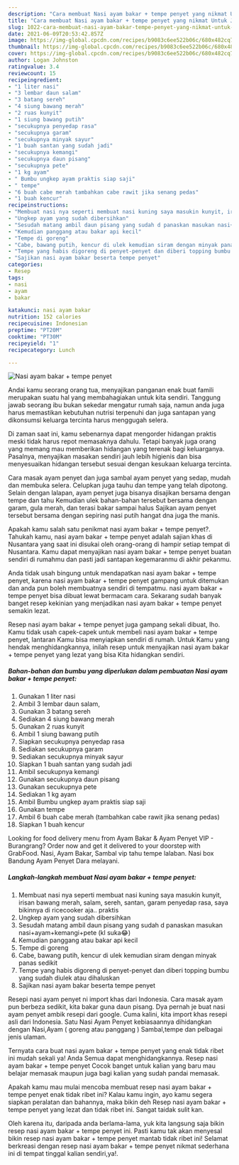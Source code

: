 ```yaml
---
description: "Cara membuat Nasi ayam bakar + tempe penyet yang nikmat Untuk Jualan"
title: "Cara membuat Nasi ayam bakar + tempe penyet yang nikmat Untuk Jualan"
slug: 1022-cara-membuat-nasi-ayam-bakar-tempe-penyet-yang-nikmat-untuk-jualan
date: 2021-06-09T20:53:42.857Z
image: https://img-global.cpcdn.com/recipes/b9083c6ee522b06c/680x482cq70/nasi-ayam-bakar-tempe-penyet-foto-resep-utama.jpg
thumbnail: https://img-global.cpcdn.com/recipes/b9083c6ee522b06c/680x482cq70/nasi-ayam-bakar-tempe-penyet-foto-resep-utama.jpg
cover: https://img-global.cpcdn.com/recipes/b9083c6ee522b06c/680x482cq70/nasi-ayam-bakar-tempe-penyet-foto-resep-utama.jpg
author: Logan Johnston
ratingvalue: 3.4
reviewcount: 15
recipeingredient:
- "1 liter nasi"
- "3 lembar daun salam"
- "3 batang sereh"
- "4 siung bawang merah"
- "2 ruas kunyit"
- "1 siung bawang putih"
- "secukupnya penyedap rasa"
- "secukupnya garam"
- "secukupnya minyak sayur"
- "1 buah santan yang sudah jadi"
- "secukupnya kemangi"
- "secukupnya daun pisang"
- "secukupnya pete"
- "1 kg ayam"
- " Bumbu ungkep ayam praktis siap saji"
- " tempe"
- "6 buah cabe merah tambahkan cabe rawit jika senang pedas"
- "1 buah kencur"
recipeinstructions:
- "Membuat nasi nya seperti membuat nasi kuning saya masukin kunyit, irisan bawang merah, salam, sereh, santan, garam penyedap rasa, saya bikinnya di ricecooker aja.. praktis"
- "Ungkep ayam yang sudah dibersihkan"
- "Sesudah matang ambil daun pisang yang sudah d panaskan masukan nasi+ayam+kemangi+pete (kl suka😂)"
- "Kemudian panggang atau bakar api kecil"
- "Tempe di goreng"
- "Cabe, bawang putih, kencur di ulek kemudian siram dengan minyak panas sedikit"
- "Tempe yang habis digoreng di penyet-penyet dan diberi topping bumbu yang sudah diulek atau dihaluskan"
- "Sajikan nasi ayam bakar beserta tempe penyet"
categories:
- Resep
tags:
- nasi
- ayam
- bakar

katakunci: nasi ayam bakar 
nutrition: 152 calories
recipecuisine: Indonesian
preptime: "PT20M"
cooktime: "PT30M"
recipeyield: "1"
recipecategory: Lunch

---
```



![Nasi ayam bakar + tempe penyet](https://img-global.cpcdn.com/recipes/b9083c6ee522b06c/680x482cq70/nasi-ayam-bakar-tempe-penyet-foto-resep-utama.jpg)

Andai kamu seorang orang tua, menyajikan panganan enak buat famili merupakan suatu hal yang membahagiakan untuk kita sendiri. Tanggung jawab seorang ibu bukan sekedar mengatur rumah saja, namun anda juga harus memastikan kebutuhan nutrisi terpenuhi dan juga santapan yang dikonsumsi keluarga tercinta harus menggugah selera.

Di zaman  saat ini, kamu sebenarnya dapat mengorder hidangan praktis meski tidak harus repot memasaknya dahulu. Tetapi banyak juga orang yang memang mau memberikan hidangan yang terenak bagi keluarganya. Pasalnya, menyajikan masakan sendiri jauh lebih higienis dan bisa menyesuaikan hidangan tersebut sesuai dengan kesukaan keluarga tercinta. 

Cara masak ayam penyet dan juga sambal ayam penyet yang sedap, mudah dan membuka selera. Celupkan juga tauhu dan tempe yang telah dipotong. Selain dengan lalapan, ayam penyet juga bisanya disajikan bersama dengan tempe dan tahu Kemudian ulek bahan-bahan tersebut bersama dengan garam, gula merah, dan terasi bakar sampai halus Sajikan ayam penyet tersebut bersama dengan sepiring nasi putih hangat dna juga the manis.

Apakah kamu salah satu penikmat nasi ayam bakar + tempe penyet?. Tahukah kamu, nasi ayam bakar + tempe penyet adalah sajian khas di Nusantara yang saat ini disukai oleh orang-orang di hampir setiap tempat di Nusantara. Kamu dapat menyajikan nasi ayam bakar + tempe penyet buatan sendiri di rumahmu dan pasti jadi santapan kegemaranmu di akhir pekanmu.

Anda tidak usah bingung untuk mendapatkan nasi ayam bakar + tempe penyet, karena nasi ayam bakar + tempe penyet gampang untuk ditemukan dan anda pun boleh membuatnya sendiri di tempatmu. nasi ayam bakar + tempe penyet bisa dibuat lewat bermacam cara. Sekarang sudah banyak banget resep kekinian yang menjadikan nasi ayam bakar + tempe penyet semakin lezat.

Resep nasi ayam bakar + tempe penyet juga gampang sekali dibuat, lho. Kamu tidak usah capek-capek untuk membeli nasi ayam bakar + tempe penyet, lantaran Kamu bisa menyiapkan sendiri di rumah. Untuk Kamu yang hendak menghidangkannya, inilah resep untuk menyajikan nasi ayam bakar + tempe penyet yang lezat yang bisa Kita hidangkan sendiri.

<!--inarticleads1-->

##### Bahan-bahan dan bumbu yang diperlukan dalam pembuatan Nasi ayam bakar + tempe penyet:

1. Gunakan 1 liter nasi
1. Ambil 3 lembar daun salam,
1. Gunakan 3 batang sereh
1. Sediakan 4 siung bawang merah
1. Gunakan 2 ruas kunyit
1. Ambil 1 siung bawang putih
1. Siapkan secukupnya penyedap rasa
1. Sediakan secukupnya garam
1. Sediakan secukupnya minyak sayur
1. Siapkan 1 buah santan yang sudah jadi
1. Ambil secukupnya kemangi
1. Gunakan secukupnya daun pisang
1. Gunakan secukupnya pete
1. Sediakan 1 kg ayam
1. Ambil  Bumbu ungkep ayam praktis siap saji
1. Gunakan  tempe
1. Ambil 6 buah cabe merah (tambahkan cabe rawit jika senang pedas)
1. Siapkan 1 buah kencur


Looking for food delivery menu from Ayam Bakar &amp; Ayam Penyet VIP - Burangrang? Order now and get it delivered to your doorstep with GrabFood. Nasi, Ayam Bakar, Sambal vip tahu tempe lalaban. Nasi box Bandung Ayam Penyet Dara melayani. 

<!--inarticleads2-->

##### Langkah-langkah membuat Nasi ayam bakar + tempe penyet:

1. Membuat nasi nya seperti membuat nasi kuning saya masukin kunyit, irisan bawang merah, salam, sereh, santan, garam penyedap rasa, saya bikinnya di ricecooker aja.. praktis
1. Ungkep ayam yang sudah dibersihkan
1. Sesudah matang ambil daun pisang yang sudah d panaskan masukan nasi+ayam+kemangi+pete (kl suka😂)
1. Kemudian panggang atau bakar api kecil
1. Tempe di goreng
1. Cabe, bawang putih, kencur di ulek kemudian siram dengan minyak panas sedikit
1. Tempe yang habis digoreng di penyet-penyet dan diberi topping bumbu yang sudah diulek atau dihaluskan
1. Sajikan nasi ayam bakar beserta tempe penyet


Resepi nasi ayam penyet ni import khas dari Indonesia. Cara masak ayam pun berbeza sedikit, kita bakar guna daun pisang. Dya pernah je buat nasi ayam penyet ambik resepi dari google. Cuma kalini, kita import khas resepi asli dari Indonesia. Satu Nasi Ayam Penyet kebiasaannya dihidangkan dengan Nasi,Ayam ( goreng atau panggang ) Sambal,tempe dan pelbagai jenis ulaman. 

Ternyata cara buat nasi ayam bakar + tempe penyet yang enak tidak ribet ini mudah sekali ya! Anda Semua dapat menghidangkannya. Resep nasi ayam bakar + tempe penyet Cocok banget untuk kalian yang baru mau belajar memasak maupun juga bagi kalian yang sudah pandai memasak.

Apakah kamu mau mulai mencoba membuat resep nasi ayam bakar + tempe penyet enak tidak ribet ini? Kalau kamu ingin, ayo kamu segera siapkan peralatan dan bahannya, maka bikin deh Resep nasi ayam bakar + tempe penyet yang lezat dan tidak ribet ini. Sangat taidak sulit kan. 

Oleh karena itu, daripada anda berlama-lama, yuk kita langsung saja bikin resep nasi ayam bakar + tempe penyet ini. Pasti kamu tak akan menyesal bikin resep nasi ayam bakar + tempe penyet mantab tidak ribet ini! Selamat berkreasi dengan resep nasi ayam bakar + tempe penyet nikmat sederhana ini di tempat tinggal kalian sendiri,ya!.

